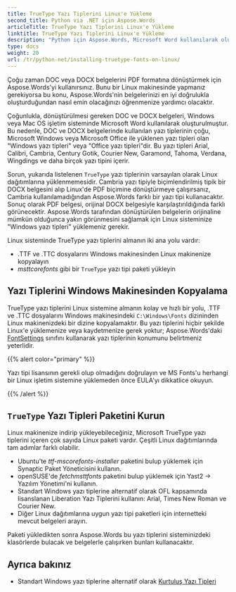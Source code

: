 ```yaml
---
title: TrueType Yazı Tiplerini Linux'e Yükleme
second_title: Python via .NET için Aspose.Words
articleTitle: TrueType Yazı Tiplerini Linux'e Yükleme
linktitle: TrueType Yazı Tiplerini Linux'e Yükleme
description: "Python için Aspose.Words, Microsoft Word kullanılarak oluşturulan bir belgenin bir Linux makinesinde en iyi doğrulukla görüntülenmesine olanak tanır. Bunu gerçekleştirmek için yazı tipi dosyalarını bir Windows makinesinden kopyalayın veya Linux makinenize bir `TrueType` yazı tipi paketi yükleyin."
type: docs
weight: 20
url: /tr/python-net/installing-truetype-fonts-on-linux/
---
```


Çoğu zaman DOC veya DOCX belgelerini PDF formatına dönüştürmek için Aspose.Words'yi kullanırsınız. Bunu bir Linux makinesinde yapmanız gerekiyorsa bu konu, Aspose.Words'nin belgelerinizi en iyi doğrulukla oluşturduğundan nasıl emin olacağınızı öğrenmenize yardımcı olacaktır.

Çoğunlukla, dönüştürülmesi gereken DOC ve DOCX belgeleri, Windows veya Mac OS işletim sisteminde Microsoft Word kullanılarak oluşturulmuştur. Bu nedenle, DOC ve DOCX belgelerinde kullanılan yazı tiplerinin çoğu, Microsoft Windows veya Microsoft Office ile yüklenen yazı tipleri olan "Windows yazı tipleri" veya "Office yazı tipleri"dir. Bu yazı tipleri Arial, Calibri, Cambria, Century Gotik, Courier New, Garamond, Tahoma, Verdana, Wingdings ve daha birçok yazı tipini içerir.

Sorun, yukarıda listelenen `TrueType` yazı tiplerinin varsayılan olarak Linux dağıtımlarına yüklenmemesidir. Cambria yazı tipiyle biçimlendirilmiş tipik bir DOCX belgesini alıp Linux'de PDF biçimine dönüştürmeye çalışırsanız, Cambria kullanılamadığından Aspose.Words farklı bir yazı tipi kullanacaktır. Sonuç olarak PDF belgesi, orijinal DOCX belgesiyle karşılaştırıldığında farklı görünecektir. Aspose.Words tarafından dönüştürülen belgelerin orijinaline mümkün olduğunca yakın görünmesini sağlamak için Linux sisteminize "Windows yazı tipleri" yüklemeniz gerekir.

Linux sisteminde TrueType yazı tiplerini almanın iki ana yolu vardır:

- .TTF ve .TTC dosyalarını Windows makinesinden Linux makinenize kopyalayın
- *msttcorefonts* gibi bir `TrueType` yazı tipi paketi yükleyin

## Yazı Tiplerini Windows Makinesinden Kopyalama

TrueType yazı tiplerini Linux sistemine almanın kolay ve hızlı bir yolu, .TTF ve .TTC dosyalarını Windows makinesindeki `C:\Windows\Fonts` dizininden Linux makinenizdeki bir dizine kopyalamaktır. Bu yazı tiplerini hiçbir şekilde Linux'e yüklemenize veya kaydetmenize gerek yoktur; Aspose.Words'daki [FontSettings](https://reference.aspose.com/words/python-net/aspose.words.fonts/fontsettings/) sınıfını kullanarak yazı tiplerinin konumunu belirtmeniz yeterlidir.

{{% alert color="primary" %}}

Yazı tipi lisansının gerekli olup olmadığını doğrulayın ve MS Fonts'u herhangi bir Linux işletim sistemine yüklemeden önce EULA'yı dikkatlice okuyun.

{{% /alert %}}

## `TrueType` Yazı Tipleri Paketini Kurun

Linux makinenize indirip yükleyebileceğiniz, Microsoft TrueType yazı tiplerini içeren çok sayıda Linux paketi vardır. Çeşitli Linux dağıtımlarında tam adımlar farklı olabilir.

- Ubuntu'te *ttf-mscorefonts-installer* paketini bulup yüklemek için Synaptic Paket Yöneticisini kullanın.
- openSUSE'de *fetchmsttfonts* paketini bulup yüklemek için Yast2 → Yazılım Yönetimi'ni kullanın.
- Standart Windows yazı tiplerine alternatif olarak OFL kapsamında lisanslanan Liberation Yazı Tiplerini kullanın: Arial, Times New Roman ve Courier New.
- Diğer Linux dağıtımlarına uygun yazı tipi paketleri için internetteki mevcut belgeleri arayın.

Paketi yükledikten sonra Aspose.Words bu yazı tiplerini sisteminizdeki klasörlerde bulacak ve belgelerle çalışırken bunları kullanacaktır.

## Ayrıca bakınız

- Standart Windows yazı tiplerine alternatif olarak [Kurtuluş Yazı Tipleri](https://pagure.io/liberation-fonts)
